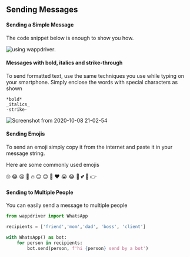 ## Sending Messages
#### Sending a Simple Message

The code snippet below is enough to show you how.

![using wappdriver](https://raw.githubusercontent.com/aahnik/wappdriver/main/docs/images/wappdriver.png).

#### Messages with bold, italics and strike-through

To send formatted text, use the same techniques you use while typing on your smartphone. 
Simply enclose the words with special characters as shown
```
*bold*
_italics_
-strike-
```
![Screenshot from 2020-10-08 21-02-54](https://user-images.githubusercontent.com/66209958/95480607-b2463280-09a9-11eb-8bc6-b3fd2a9bbaac.png)


#### Sending Emojis 

To send an emoji simply copy it from the internet and paste it in your message string.

Here are some commonly used emojis

🙄 😂 😫 🤔 🔥  😌 😍 🤣 ❤️ 😭 😂 🙏 💕 💜 👉

#### Sending to Multiple People

You can easily send a message to multiple people

```python
from wappdriver import WhatsApp

recipients = ['friend','mom','dad', 'boss', 'client']

with WhatsApp() as bot:
    for person in recipients:
        bot.send(person, f'hi {person} send by a bot')
```
